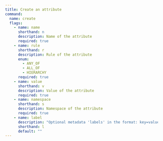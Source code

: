 ```yaml
---
title: Create an attribute
command:
  name: create
  flags:
    - name: name
      shorthand: n
      description: Name of the attribute
      required: true
    - name: rule
      shorthand: r
      description: Rule of the attribute
      enum:
        - ANY_OF
        - ALL_OF
        - HIERARCHY
      required: true
    - name: value
      shorthand: v
      description: Value of the attribute
      required: true
    - name: namespace
      shorthand: s
      description: Namespace of the attribute
      required: true
    - name: label
      description: "Optional metadata 'labels' in the format: key=value"
      shorthand: l
      default: ""
---
```

